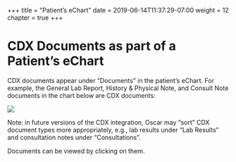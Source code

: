 +++
title = "Patient’s eChart"
date = 2019-06-14T11:37:29-07:00
weight = 12
chapter = true
+++


# CDX Documents as part of a Patient’s eChart

CDX documents appear under “Documents” in the patient’s eChart. For example, the General Lab Report, History & Physical Note, and Consult Note documents in the chart below are CDX documents:

![](https://paper-attachments.dropbox.com/s_D8F55B926E14BC491F2DAD18D930CB06AD57C72BB921C2ECDB6B0AA89F2D0027_1558131674577_image.png)


Note: in future versions of the CDX integration, Oscar may “sort” CDX document types more appropriately, e.g., lab results under “Lab Results” and consultation notes under “Consultations”.

Documents can be viewed by clicking on them.
